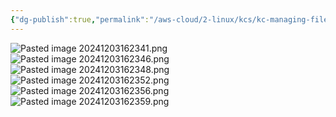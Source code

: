 ```yaml
---
{"dg-publish":true,"permalink":"/aws-cloud/2-linux/kcs/kc-managing-file-permissions/","created":"2024-12-03T16:17:25.947+05:30"}
---
```



![Pasted image 20241203162341.png](/img/user/AWS%20CLOUD/2.%20Linux/kcs/attachments/Pasted%20image%2020241203162341.png)
![Pasted image 20241203162346.png](/img/user/AWS%20CLOUD/2.%20Linux/kcs/attachments/Pasted%20image%2020241203162346.png)![Pasted image 20241203162348.png](/img/user/AWS%20CLOUD/2.%20Linux/kcs/attachments/Pasted%20image%2020241203162348.png)![Pasted image 20241203162352.png](/img/user/AWS%20CLOUD/2.%20Linux/kcs/attachments/Pasted%20image%2020241203162352.png)![Pasted image 20241203162356.png](/img/user/AWS%20CLOUD/2.%20Linux/kcs/attachments/Pasted%20image%2020241203162356.png)![Pasted image 20241203162359.png](/img/user/AWS%20CLOUD/2.%20Linux/kcs/attachments/Pasted%20image%2020241203162359.png)
